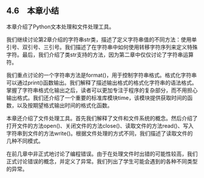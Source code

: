    

## 4.6　本章小结

本章介绍了Python文本处理和文件处理工具。

我们继续讨论第2章介绍的字符串str类，描述了定义字符串值的不同方法：使用单引号、双引号、三引号。我们描述了在字符串中如何使用转移字符序列来定义特殊字符。最后，我们介绍了类str支持的方法，因为第二章中仅仅讨论了字符串运算符。

我们重点讨论的一个字符串方法是format()，用于控制字符串格式。格式化字符串可以通过print()函数输出。我们解释了描述输出格式的格式化字符串的语法格式。掌握了字符串格式化输出之后，读者可以更加专注于程序的复杂部分，而不用担心输出格式。我们还介绍了一个重要的标准库模块time，该模块提供获取时间的函数，以及按期望格式输出时间的格式化函数。

本章还介绍了文件处理工具。首先我们解释了文件和文件系统的概念。然后介绍了打开文件的方法open()、关闭文件的方法close()、读取文件的方法read()、写入字符串到文件的方法write()。根据文件处理的方式不同，我们描述了读取文件的几种不同模式。

在前几章中非正式地讨论了编程错误。由于在处理文件时出错的可能性较高，我们正式讨论错误的概念，并定义了异常。我们列出了学生可能会遇到的各种不同类型的异常。